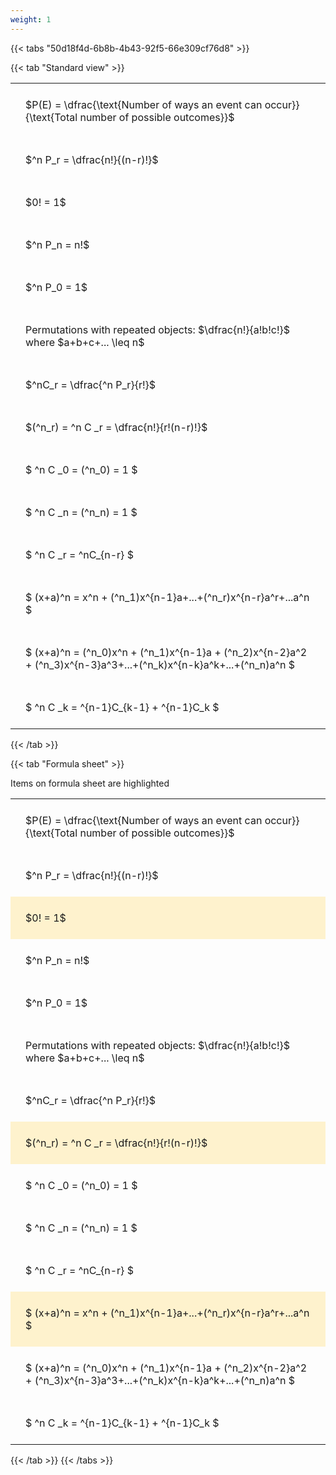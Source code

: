 ```yaml
---
weight: 1
---
```


{{< tabs "50d18f4d-6b8b-4b43-92f5-66e309cf76d8" >}}

{{< tab "Standard view" >}}

<style type="text/css">
#T_a4161 th.col_heading {
  text-align: left;
  font-size: 1em;
}
#T_a4161 td {
  text-align: left;
  font-size: 1em;
  padding: 1.5em;
}
</style>
<table id="T_a4161">
  <thead>
  </thead>
  <tbody>
    <tr>
      <td id="T_a4161_row0_col0" class="data row0 col0" >$P(E) = \dfrac{\text{Number of ways an event can occur}}{\text{Total number of possible outcomes}}$</td>
    </tr>
    <tr>
      <td id="T_a4161_row1_col0" class="data row1 col0" >$^n P_r = \dfrac{n!}{(n-r)!}$</td>
    </tr>
    <tr>
      <td id="T_a4161_row2_col0" class="data row2 col0" >$0! = 1$</td>
    </tr>
    <tr>
      <td id="T_a4161_row3_col0" class="data row3 col0" >$^n P_n = n!$</td>
    </tr>
    <tr>
      <td id="T_a4161_row4_col0" class="data row4 col0" >$^n P_0 = 1$</td>
    </tr>
    <tr>
      <td id="T_a4161_row5_col0" class="data row5 col0" >Permutations with repeated objects: $\dfrac{n!}{a!b!c!}$ where $a+b+c+... \leq n$</td>
    </tr>
    <tr>
      <td id="T_a4161_row6_col0" class="data row6 col0" >$^nC_r = \dfrac{^n P_r}{r!}$</td>
    </tr>
    <tr>
      <td id="T_a4161_row7_col0" class="data row7 col0" >$(^n_r) = ^n C _r = \dfrac{n!}{r!(n-r)!}$</td>
    </tr>
    <tr>
      <td id="T_a4161_row8_col0" class="data row8 col0" >$ ^n C _0 = (^n_0) = 1 $</td>
    </tr>
    <tr>
      <td id="T_a4161_row9_col0" class="data row9 col0" >$ ^n C _n = (^n_n) = 1 $</td>
    </tr>
    <tr>
      <td id="T_a4161_row10_col0" class="data row10 col0" >$ ^n C _r = ^nC_{n-r} $</td>
    </tr>
    <tr>
      <td id="T_a4161_row11_col0" class="data row11 col0" >$ (x+a)^n = x^n + (^n_1)x^{n-1}a+...+(^n_r)x^{n-r}a^r+...a^n    $</td>
    </tr>
    <tr>
      <td id="T_a4161_row12_col0" class="data row12 col0" >$ (x+a)^n = (^n_0)x^n + (^n_1)x^{n-1}a + (^n_2)x^{n-2}a^2 + (^n_3)x^{n-3}a^3+...+(^n_k)x^{n-k}a^k+...+(^n_n)a^n $</td>
    </tr>
    <tr>
      <td id="T_a4161_row13_col0" class="data row13 col0" >$ ^n C _k = ^{n-1}C_{k-1} + ^{n-1}C_k $</td>
    </tr>
  </tbody>
</table>
{{< /tab >}}

{{< tab "Formula sheet" >}}

Items on formula sheet are highlighted 
<br>
<style type="text/css">
#T_bdfc7 th.col_heading {
  text-align: left;
  font-size: 1em;
}
#T_bdfc7 td {
  text-align: left;
  font-size: 1em;
  padding: 1.5em;
}
#T_bdfc7_row0_col0, #T_bdfc7_row1_col0, #T_bdfc7_row3_col0, #T_bdfc7_row4_col0, #T_bdfc7_row5_col0, #T_bdfc7_row6_col0, #T_bdfc7_row8_col0, #T_bdfc7_row9_col0, #T_bdfc7_row10_col0, #T_bdfc7_row12_col0, #T_bdfc7_row13_col0 {
  background-color: rgba(0,0,0,0);
}
#T_bdfc7_row2_col0, #T_bdfc7_row7_col0, #T_bdfc7_row11_col0 {
  background-color: rgba(255,194,10, 0.2);
}
</style>
<table id="T_bdfc7">
  <thead>
  </thead>
  <tbody>
    <tr>
      <td id="T_bdfc7_row0_col0" class="data row0 col0" >$P(E) = \dfrac{\text{Number of ways an event can occur}}{\text{Total number of possible outcomes}}$</td>
    </tr>
    <tr>
      <td id="T_bdfc7_row1_col0" class="data row1 col0" >$^n P_r = \dfrac{n!}{(n-r)!}$</td>
    </tr>
    <tr>
      <td id="T_bdfc7_row2_col0" class="data row2 col0" >$0! = 1$</td>
    </tr>
    <tr>
      <td id="T_bdfc7_row3_col0" class="data row3 col0" >$^n P_n = n!$</td>
    </tr>
    <tr>
      <td id="T_bdfc7_row4_col0" class="data row4 col0" >$^n P_0 = 1$</td>
    </tr>
    <tr>
      <td id="T_bdfc7_row5_col0" class="data row5 col0" >Permutations with repeated objects: $\dfrac{n!}{a!b!c!}$ where $a+b+c+... \leq n$</td>
    </tr>
    <tr>
      <td id="T_bdfc7_row6_col0" class="data row6 col0" >$^nC_r = \dfrac{^n P_r}{r!}$</td>
    </tr>
    <tr>
      <td id="T_bdfc7_row7_col0" class="data row7 col0" >$(^n_r) = ^n C _r = \dfrac{n!}{r!(n-r)!}$</td>
    </tr>
    <tr>
      <td id="T_bdfc7_row8_col0" class="data row8 col0" >$ ^n C _0 = (^n_0) = 1 $</td>
    </tr>
    <tr>
      <td id="T_bdfc7_row9_col0" class="data row9 col0" >$ ^n C _n = (^n_n) = 1 $</td>
    </tr>
    <tr>
      <td id="T_bdfc7_row10_col0" class="data row10 col0" >$ ^n C _r = ^nC_{n-r} $</td>
    </tr>
    <tr>
      <td id="T_bdfc7_row11_col0" class="data row11 col0" >$ (x+a)^n = x^n + (^n_1)x^{n-1}a+...+(^n_r)x^{n-r}a^r+...a^n    $</td>
    </tr>
    <tr>
      <td id="T_bdfc7_row12_col0" class="data row12 col0" >$ (x+a)^n = (^n_0)x^n + (^n_1)x^{n-1}a + (^n_2)x^{n-2}a^2 + (^n_3)x^{n-3}a^3+...+(^n_k)x^{n-k}a^k+...+(^n_n)a^n $</td>
    </tr>
    <tr>
      <td id="T_bdfc7_row13_col0" class="data row13 col0" >$ ^n C _k = ^{n-1}C_{k-1} + ^{n-1}C_k $</td>
    </tr>
  </tbody>
</table>
{{< /tab >}}
{{< /tabs >}}